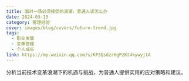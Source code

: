 ```yaml
---
title: 面对一场必须接受的浪潮，普通人该怎么办
date: 2024-03-15
category: 管理经验
cover: images/blog/covers/future-trend.jpg
tags:
  - 职业发展
  - 变革管理
  - 个人成长
link: https://mp.weixin.qq.com/s/KF3QsdzrHgPzKt4kywyjtA
---
```


分析当前技术变革浪潮下的机遇与挑战，为普通人提供实用的应对策略和建议。
